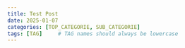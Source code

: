```yaml
---
title: Test Post
date: 2025-01-07
categories: [TOP_CATEGORIE, SUB_CATEGORIE]
tags: [TAG]     # TAG names should always be lowercase
---	
```

